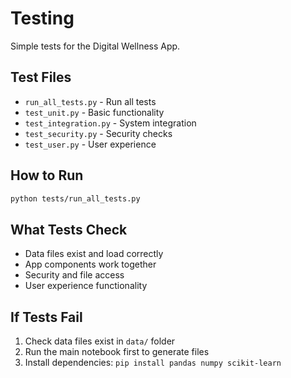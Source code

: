 # Testing

Simple tests for the Digital Wellness App.

## Test Files

- `run_all_tests.py` - Run all tests
- `test_unit.py` - Basic functionality  
- `test_integration.py` - System integration
- `test_security.py` - Security checks
- `test_user.py` - User experience

## How to Run

```bash
python tests/run_all_tests.py
```

## What Tests Check

- Data files exist and load correctly
- App components work together
- Security and file access
- User experience functionality

## If Tests Fail

1. Check data files exist in `data/` folder
2. Run the main notebook first to generate files
3. Install dependencies: `pip install pandas numpy scikit-learn`
